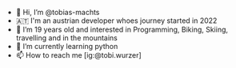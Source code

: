 - 👋 Hi, I’m @tobias-machts
- 🇦🇹  I'm an austrian developer whoes journey started in 2022
- 👀 I’m 19 years old and interested in Programming, Biking, Skiing, travelling and in the mountains
- 🌱 I’m currently learning python
- 📫 How to reach me [ig:@tobi.wurzer]

<!---
tobias-machts/tobias-machts is a ✨ special ✨ repository because its `README.md` (this file) appears on your GitHub profile.
You can click the Preview link to take a look at your changes.
--->
